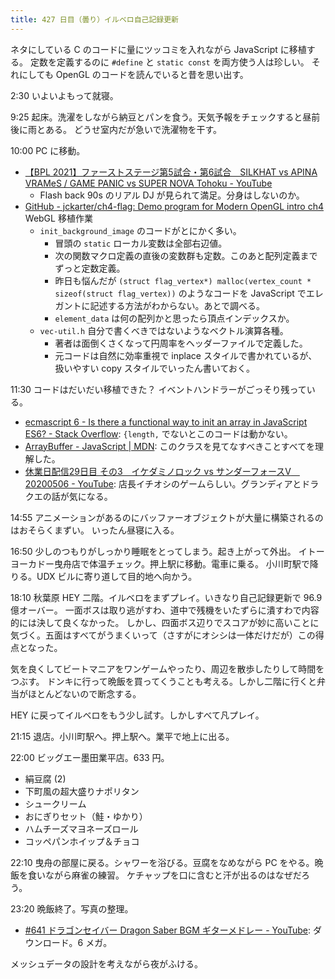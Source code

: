 ```yaml
---
title: 427 日目（曇り）イルベロ自己記録更新
---
```


ネタにしている C のコードに量にツッコミを入れながら JavaScript に移植する。
定数を定義するのに `#define` と `static const` を両方使う人は珍しい。
それにしても OpenGL のコードを読んでいると昔を思い出す。

2:30 いよいよもって就寝。

9:25 起床。洗濯をしながら納豆とパンを食う。天気予報をチェックすると昼前後に雨とある。
どうせ室内だが急いで洗濯物を干す。

10:00 PC に移動。

* [【BPL 2021】ファーストステージ第5試合・第6試合　SILKHAT vs APINA VRAMeS / GAME PANIC vs SUPER NOVA Tohoku - YouTube](https://www.youtube.com/watch?v=GFD_2lBrVkA)
  * Flash back 90s のリアル DJ が見られて満足。分身はしないのか。
* [GitHub - jckarter/ch4-flag: Demo program for Modern OpenGL intro ch4](https://github.com/jckarter/ch4-flag) WebGL 移植作業
  * `init_background_image` のコードがとにかく多い。
    * 冒頭の `static` ローカル変数は全部右辺値。
    * 次の関数マクロ定義の直後の変数群も定数。このあと配列定義までずっと定数定義。
    * 昨日も悩んだが `(struct flag_vertex*) malloc(vertex_count * sizeof(struct flag_vertex))` のようなコードを
      JavaScript でエレガントに記述する方法がわからない。あとで調べる。
    * `element_data` は何の配列かと思ったら頂点インデックスか。
  * `vec-util.h` 自分で書くべきではないようなベクトル演算各種。
    * 著者は面倒くさくなって円周率をヘッダーファイルで定義した。
    * 元コードは自然に効率重視で inplace スタイルで書かれているが、扱いやすい copy スタイルでいったん書いておく。

11:30 コードはだいだい移植できた？ イベントハンドラーがごっそり残っている。

* [ecmascript 6 - Is there a functional way to init an array in JavaScript ES6? - Stack Overflow](https://stackoverflow.com/questions/51529814/is-there-a-functional-way-to-init-an-array-in-javascript-es6):
  `{length,` でないとこのコードは動かない。
* [ArrayBuffer - JavaScript &#x7c; MDN](https://developer.mozilla.org/en-US/docs/Web/JavaScript/Reference/Global_Objects/ArrayBuffer):
  このクラスを見てなすべきことすべてを理解した。
* [休業日配信29日目 その3　イケダミノロック vs サンダーフォースV　20200506 - YouTube](https://www.youtube.com/watch?v=v-BpcTVvueE):
  店長イチオシのゲームらしい。グランディアとドラクエの話が気になる。

14:55 アニメーションがあるのにバッファーオブジェクトが大量に構築されるのはおそらくまずい。
いったん昼寝に入る。

16:50 少しのつもりがしっかり睡眠をとってしまう。起き上がって外出。
イトーヨーカドー曳舟店で体温チェック。押上駅に移動。電車に乗る。
小川町駅で降りる。UDX ビルに寄り道して目的地へ向かう。

18:10 秋葉原 HEY 二階。イルベロをまずプレイ。いきなり自己記録更新で 96.9 億オーバー。
一面ボスは取り逃がすわ、道中で残機をいたずらに潰すわで内容的には決して良くなかった。
しかし、四面ボス辺りでスコアが妙に高いことに気づく。五面はすべてがうまくいって（さすがにオシシは一体だけだが）この得点となった。

気を良くしてビートマニアをワンゲームやったり、周辺を散歩したりして時間をつぶす。
ドンキに行って晩飯を買ってくうことも考える。しかし二階に行くと弁当がほとんどないので断念する。

HEY に戻ってイルベロをもう少し試す。しかしすべて凡プレイ。

21:15 退店。小川町駅へ。押上駅へ。業平で地上に出る。

22:00 ビッグエー墨田業平店。633 円。

* 絹豆腐 (2)
* 下町風の超大盛りナポリタン
* シュークリーム
* おにぎりセット（鮭・ゆかり）
* ハムチーズマヨネーズロール
* コッペパンホイップ＆チョコ

22:10 曳舟の部屋に戻る。シャワーを浴びる。豆腐をなめながら PC をやる。晩飯を食いながら麻雀の練習。
ケチャップを口に含むと汗が出るのはなぜだろう。

23:20 晩飯終了。写真の整理。

* [&#x23;641 ドラゴンセイバー Dragon Saber BGM ギターメドレー - YouTube](https://www.youtube.com/watch?v=S0l7lBUGTeQ):
  ダウンロード。6 メガ。

メッシュデータの設計を考えながら夜がふける。
